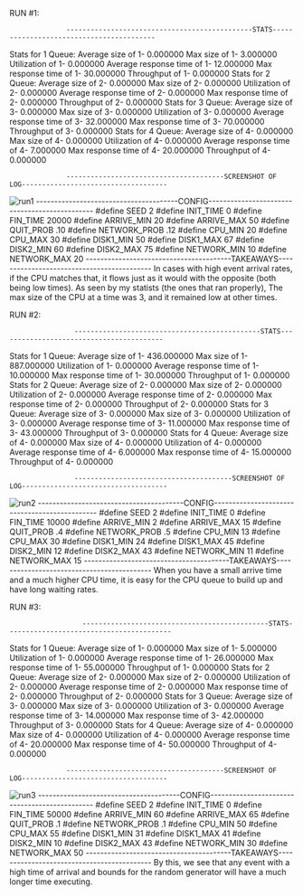 RUN #1:

                  ----------------------------------------------STATS-----------------------------------------
Stats for 1 Queue: 
Average size of 1- 0.000000
Max size of 1- 3.000000
Utilization of 1- 0.000000
Average response time of 1- 12.000000
Max response time of 1- 30.000000
Throughput of 1- 0.000000
Stats for 2 Queue: 
Average size of 2- 0.000000
Max size of 2- 0.000000
Utilization of 2- 0.000000
Average response time of 2- 0.000000
Max response time of 2- 0.000000
Throughput of 2- 0.000000
Stats for 3 Queue: 
Average size of 3- 0.000000
Max size of 3- 0.000000
Utilization of 3- 0.000000
Average response time of 3- 32.000000
Max response time of 3- 70.000000
Throughput of 3- 0.000000
Stats for 4 Queue: 
Average size of 4- 0.000000
Max size of 4- 0.000000
Utilization of 4- 0.000000
Average response time of 4- 7.000000
Max response time of 4- 20.000000
Throughput of 4- 0.000000

                  ---------------------------------------SCREENSHOT OF LOG------------------------------------
![run1]("RUN1.png")
                   ---------------------------------------CONFIG----------------------------------------------
#define SEED 2
#define INIT_TIME 0 
#define FIN_TIME 20000
#define ARRIVE_MIN 20
#define ARRIVE_MAX 50
#define QUIT_PROB .10
#define NETWORK_PROB .12
#define CPU_MIN 20
#define CPU_MAX 30
#define DISK1_MIN 50
#define DISK1_MAX 67
#define DISK2_MIN 60
#define DISK2_MAX 75
#define NETWORK_MIN 10
#define NETWORK_MAX 20
                      ----------------------------------------TAKEAWAYS-------------------------------------------
In cases with high event arrival rates, if the CPU matches that, it flows just as it would with the opposite (both being low times). As seen by my statists (the ones that ran properly), The max size of the CPU at a time was 3, and it remained low at other times.










RUN #2:

                    ----------------------------------------------STATS-----------------------------------------
Stats for 1 Queue: 
Average size of 1- 436.000000
Max size of 1- 887.000000
Utilization of 1- 0.000000
Average response time of 1- 10.000000
Max response time of 1- 30.000000
Throughput of 1- 0.000000
Stats for 2 Queue: 
Average size of 2- 0.000000
Max size of 2- 0.000000
Utilization of 2- 0.000000
Average response time of 2- 0.000000
Max response time of 2- 0.000000
Throughput of 2- 0.000000
Stats for 3 Queue: 
Average size of 3- 0.000000
Max size of 3- 0.000000
Utilization of 3- 0.000000
Average response time of 3- 11.000000
Max response time of 3- 43.000000
Throughput of 3- 0.000000
Stats for 4 Queue: 
Average size of 4- 0.000000
Max size of 4- 0.000000
Utilization of 4- 0.000000
Average response time of 4- 6.000000
Max response time of 4- 15.000000
Throughput of 4- 0.000000


                    ---------------------------------------SCREENSHOT OF LOG------------------------------------
![run2]("RUN2.png")
                       ----------------------------------------CONFIG----------------------------------------------
#define SEED 2
#define INIT_TIME 0 
#define FIN_TIME 10000
#define ARRIVE_MIN 2
#define ARRIVE_MAX 15
#define QUIT_PROB .4
#define NETWORK_PROB .5
#define CPU_MIN 13
#define CPU_MAX 30
#define DISK1_MIN 24
#define DISK1_MAX 45
#define DISK2_MIN 12
#define DISK2_MAX 43
#define NETWORK_MIN 11
#define NETWORK_MAX 15
                      ----------------------------------------TAKEAWAYS-------------------------------------------
When you have a small arrive time and a much higher CPU time, it is easy for the CPU queue to build up and have long waiting rates. 
















RUN #3:

                      ----------------------------------------------STATS-----------------------------------------
Stats for 1 Queue: 
Average size of 1- 0.000000
Max size of 1- 5.000000
Utilization of 1- 0.000000
Average response time of 1- 26.000000
Max response time of 1- 55.000000
Throughput of 1- 0.000000
Stats for 2 Queue: 
Average size of 2- 0.000000
Max size of 2- 0.000000
Utilization of 2- 0.000000
Average response time of 2- 0.000000
Max response time of 2- 0.000000
Throughput of 2- 0.000000
Stats for 3 Queue: 
Average size of 3- 0.000000
Max size of 3- 0.000000
Utilization of 3- 0.000000
Average response time of 3- 14.000000
Max response time of 3- 42.000000
Throughput of 3- 0.000000
Stats for 4 Queue: 
Average size of 4- 0.000000
Max size of 4- 0.000000
Utilization of 4- 0.000000
Average response time of 4- 20.000000
Max response time of 4- 50.000000
Throughput of 4- 0.000000


                  ---------------------------------------SCREENSHOT OF LOG------------------------------------
![run3]("RUN3.png")
                    ---------------------------------------CONFIG----------------------------------------------
#define SEED 2
#define INIT_TIME 0 
#define FIN_TIME 50000
#define ARRIVE_MIN 60
#define ARRIVE_MAX 65
#define QUIT_PROB .1
#define NETWORK_PROB .1
#define CPU_MIN 50
#define CPU_MAX 55
#define DISK1_MIN 31
#define DISK1_MAX 41
#define DISK2_MIN 10
#define DISK2_MAX 43
#define NETWORK_MIN 30
#define NETWORK_MAX 50
                  ----------------------------------------TAKEAWAYS-------------------------------------------
By this, we see that any event with a high time of arrival and bounds for the random generator will have a much longer time executing. 

